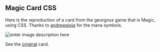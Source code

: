 ## Magic Card CSS
Here is the reproduction of a card from the georgous game that is Magic, using CSS.
Thanks to [andrewgioia](https://github.com/andrewgioia/Mana) for the mana symbols.

![enter image description here](https://i.postimg.cc/CKMKVTH9/final.jpg)

See the [original](https://i.postimg.cc/0QNcTQBF/seraphine-de-la-balance.jpg) card.

